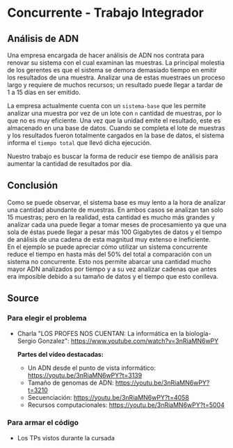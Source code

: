 # Concurrente - Trabajo Integrador

## Análisis de ADN

Una empresa encargada de hacer análisis de ADN nos contrata para renovar su sistema con el cual examinan las muestras. La principal molestia de los gerentes es que el sistema se demora demasiado tiempo en emitir los resultados de una muestra. Analizar una de estas muestraes un proceso largo y requiere de muchos recursos; un resultado puede llegar a tardar de 1 a 15 días en ser emitido. <br/>

La empresa actualmente cuenta con un `sistema-base` que les permite analizar una muestra por vez de un lote con `n` cantidad de muestras, por lo que no es muy eficiente. Una vez que la unidad emite el resultado, este es almacenado en una base de datos. Cuando se completa el lote de muestras y los resultados fueron totalmente cargados en la base de datos, el sistema informa el `tiempo total` que llevó dicha ejecución. 

Nuestro trabajo es buscar la forma de reducir ese tiempo de análisis para aumentar la cantidad de resultados por día.


## Conclusión

Como se puede observar, el sistema base es muy lento a la hora de analizar una cantidad abundante de muestras. En ambos casos se analizan tan solo 15 muestras; pero en la realidad, esta cantidad es mucho más grandes y analizar cada una puede llegar a tomar meses de procesamiento ya que una sola de éstas puede llegar a pesar más 100 Gigabytes de datos y el tiempo de análisis de una cadena de esta magnitud muy extenso e ineficiente.<br/>
En el ejemplo se puede apreciar cómo utilizar un sistema concurrente reduce el tiempo en hasta más del 50% del total a comparación con un sistema no concurrente. Esto nos permite abarcar una cantidad mucho mayor ADN analizados por tiempo y a su vez analizar cadenas que antes era imposible debido a su tamaño de datos y el tiempo que esto conlleva.

## Source

### Para elegir el problema

- Charla "LOS PROFES NOS CUENTAN: La informática en la biología- Sergio Gonzalez": https://www.youtube.com/watch?v=3nRiaMN6wPY 
  
  **Partes del vídeo destacadas:**
  - Un ADN desde el punto de vista informático: https://youtu.be/3nRiaMN6wPY?t=3139
  - Tamaño de genomas de ADN: https://youtu.be/3nRiaMN6wPY?t=3210
  - Secuenciación: https://youtu.be/3nRiaMN6wPY?t=4058
  - Recursos computacionales: https://youtu.be/3nRiaMN6wPY?t=5004
  
  
### Para armar el código

- Los TPs vistos durante la cursada
